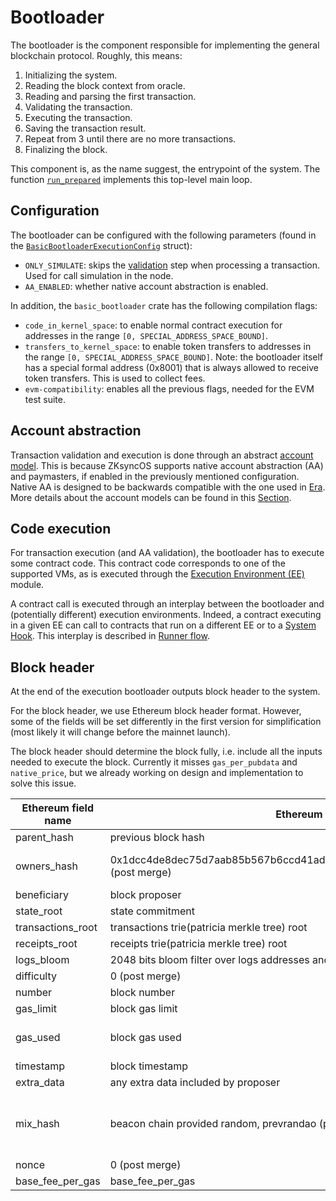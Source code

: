 # Bootloader

The bootloader is the component responsible for implementing the general blockchain protocol. Roughly, this means:

1. Initializing the system.
2. Reading the block context from oracle.
3. Reading and parsing the first transaction.
4. Validating the transaction.
5. Executing the transaction.
6. Saving the transaction result.
7. Repeat from 3 until there are no more transactions.
8. Finalizing the block.

This component is, as the name suggest, the entrypoint of the system. The function [`run_prepared`](../../basic_bootloader/src/bootloader/mod.rs) implements this top-level main loop.

## Configuration

The bootloader can be configured with the following parameters (found in the [`BasicBootloaderExecutionConfig`](../../basic_bootloader/src/bootloader/mod.rs) struct):

- `ONLY_SIMULATE`: skips the [validation](./transaction_processing.md#validation) step when processing a transaction. Used for call simulation in the node.
- `AA_ENABLED`: whether native account abstraction is enabled.

In addition, the `basic_bootloader` crate has the following compilation flags:

- `code_in_kernel_space`: to enable normal contract execution for addresses in the range `[0, SPECIAL_ADDRESS_SPACE_BOUND]`.
- `transfers_to_kernel_space`: to enable token transfers to addresses in the range `[0, SPECIAL_ADDRESS_SPACE_BOUND]`. Note: the bootloader itself has a special formal address (0x8001) that is always allowed to receive token transfers. This is used to collect fees.
- `evm-compatibility`: enables all the previous flags, needed for the EVM test suite.

## Account abstraction

Transaction validation and execution is done through an abstract [account model](./transaction_processing.md). This is because ZKsyncOS supports native account abstraction (AA) and paymasters, if enabled in the previously mentioned configuration. Native AA is designed to be backwards compatible with the one used in [Era](https://docs.zksync.io/zksync-era/unique-features/account-abstraction). More details about the account models can be found in this [Section](./transaction_processing.md).

## Code execution

For transaction execution (and AA validation), the bootloader has to execute some contract code. This contract code corresponds to one of the supported VMs, as is executed through the [Execution Environment (EE)](../execution_environments/execution_environments.md) module.

A contract call is executed through an interplay between the bootloader and (potentially different) execution environments. Indeed, a contract executing in a given EE can call to contracts that run on a different EE or to a [System Hook](../system_hooks.md). This interplay is described in [Runner flow](./runner_flow.md).

## Block header

At the end of the execution bootloader outputs block header to the system.

For the block header, we use Ethereum block header format.
However, some of the fields will be set differently in the first version for simplification (most likely it will change before the mainnet launch).

The block header should determine the block fully, i.e. include all the inputs needed to execute the block.
Currently it misses `gas_per_pubdata` and `native_price`, but we already working on design and implementation to solve this issue.

| Ethereum field name | Ethereum value                                                                   | ZKsync OS value                                                    | Comments                                |
|---------------------|----------------------------------------------------------------------------------|--------------------------------------------------------------------|-----------------------------------------|
| parent_hash         | previous block hash                                                              | previous block hash                                                |                                         |
| owners_hash         | 0x1dcc4de8dec75d7aab85b567b6ccd41ad312451b948a7413f0a142fd40d49347 (post merge)  | 0x1dcc4de8dec75d7aab85b567b6ccd41ad312451b948a7413f0a142fd40d49347 | hash of empty rlp list                  |
| beneficiary         | block proposer                                                                   | Operator(fee) address                                              |                                         |
| state_root          | state commitment                                                                 | 0                                                                  |                                         |
| transactions_root   | transactions trie(patricia merkle tree) root                                     | transactions rolling hash                                          |                                         |
| receipts_root       | receipts  trie(patricia merkle tree) root                                        | 0                                                                  |                                         |
| logs_bloom          | 2048 bits bloom filter over logs addresses and topics                            | 0                                                                  |                                         |
| difficulty          | 0 (post merge)                                                                   | 0                                                                  |                                         |
| number              | block number                                                                     | block number                                                       |                                         |
| gas_limit           | block gas limit                                                                  | constant, not defined yet, 10-15m most likely                      |                                         |
| gas_used            | block gas used                                                                   | block gas used                                                     | TBD with or without pubdata             |
| timestamp           | block timestamp                                                                  | block timestamp                                                    |                                         |
| extra_data          | any extra data included by proposer                                              | TBD, possibly gas_per_pubdata and native price                     |                                         |
| mix_hash            | beacon chain provided random, prevrandao (post merge)                            | 0                                                                  | after consensus will be provided random |
| nonce               | 0 (post merge)                                                                   | 0                                                                  |                                         |
| base_fee_per_gas    | base_fee_per_gas                                                                 | base_fee_per_gas                                                   |                                         |
